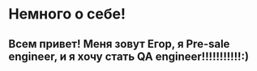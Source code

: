 # Немного о себе!

## Всем привет! Меня зовут Егор, я Pre-sale engineer, и я хочу стать QA engineer!!!!!!!!!!!:)